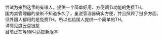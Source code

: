 <div>
尝试为来到这里的有缘人，提供一个简单好用、方便调节功能的免费TH。<br/>
国内卖管理器的垄断不知道多久了，虽说管理器确实方便，并且照顾了挺多方面。<br/>
但外国人都用的是免费TH。所以也给国人提供一个简单的TH。<br/>
详情见度云盘链接<br/>
目前正在等待KJ适应新版本<br/>
</div>
